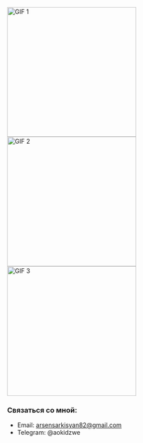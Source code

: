 <img src="https://user-images.githubusercontent.com/74038190/212257460-738ff738-247f-4445-a718-cdd0ca76e2db.gif" width="300" alt="GIF 1" />
<img src="https://user-images.githubusercontent.com/74038190/212257467-871d32b7-e401-42e8-a166-fcfd7baa4c6b.gif" width="300" alt="GIF 2" />
<img src="https://user-images.githubusercontent.com/74038190/212257454-16e3712e-945a-4ca2-b238-408ad0bf87e6.gif" width="300" alt="GIF 3" />


### Связаться со мной:

- Email: arsensarkisyan82@gmail.com
- Telegram: @aokidzwe

